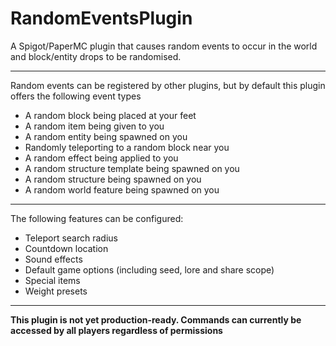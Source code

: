 # RandomEventsPlugin
A Spigot/PaperMC plugin that causes random events to occur in the world and block/entity drops to be randomised.

---

Random events can be registered by other plugins, but by default this plugin offers the following event types
- A random block being placed at your feet
- A random item being given to you
- A random entity being spawned on you
- Randomly teleporting to a random block near you
- A random effect being applied to you
- A random structure template being spawned on you
- A random structure being spawned on you
- A random world feature being spawned on you

---

The following features can be configured:
- Teleport search radius
- Countdown location
- Sound effects
- Default game options (including seed, lore and share scope)
- Special items
- Weight presets

---

**This plugin is not yet production-ready. Commands can currently be accessed by all players regardless of permissions**

